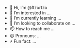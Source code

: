 - 👋 Hi, I’m @ftzortzo
- 👀 I’m interested in ...
- 🌱 I’m currently learning ...
- 💞️ I’m looking to collaborate on ...
- 📫 How to reach me ...
- 😄 Pronouns: ...
- ⚡ Fun fact: ...

<!---
ftzortzo/ftzortzo is a ✨ special ✨ repository because its `README.md` (this file) appears on your GitHub profile.
You can click the Preview link to take a look at your changes.
--->
